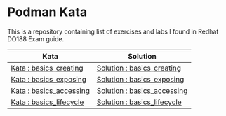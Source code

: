 # Podman Kata

This is a repository containing list of exercises and labs I found in Redhat
DO188 Exam guide.

| Kata                                                  | Solution                                                    |
|-------------------------------------------------------|-------------------------------------------------------------|
| [Kata : basics_creating](basics_creating/README.md)   | [Solution : basics_creating](basics_creating/solution.md)   |
| [Kata : basics_exposing](basics_exposing/README.md)   | [Solution : basics_exposing](basics_exposing/solution.md)   |
| [Kata : basics_accessing](basics_accessing/README.md) | [Solution : basics_accessing](basics_accessing/solution.md) |
| [Kata : basics_lifecycle](basics_lifecycle/README.md) | [Solution : basics_lifecycle](basics_lifecycle/solution.md) |      
